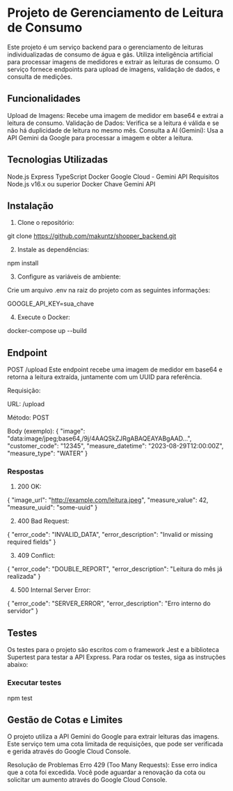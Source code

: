 
# Projeto de Gerenciamento de Leitura de Consumo
Este projeto é um serviço backend para o gerenciamento de leituras individualizadas de consumo de água e gás. Utiliza inteligência artificial para processar imagens de medidores e extrair as leituras de consumo. O serviço fornece endpoints para upload de imagens, validação de dados, e consulta de medições.

## Funcionalidades
Upload de Imagens: Recebe uma imagem de medidor em base64 e extrai a leitura de consumo.
Validação de Dados: Verifica se a leitura é válida e se não há duplicidade de leitura no mesmo mês.
Consulta a AI (Gemini): Usa a API Gemini da Google para processar a imagem e obter a leitura.

## Tecnologias Utilizadas
Node.js
Express
TypeScript
Docker
Google Cloud - Gemini API
Requisitos
Node.js v16.x ou superior
Docker
Chave Gemini API

## Instalação
1. Clone o repositório:

git clone https://github.com/makuntz/shopper_backend.git

2. Instale as dependências:

npm install

3. Configure as variáveis de ambiente:

Crie um arquivo .env na raiz do projeto com as seguintes informações:

GOOGLE_API_KEY=sua_chave

4. Execute o Docker:

docker-compose up --build

## Endpoint

POST /upload
Este endpoint recebe uma imagem de medidor em base64 e retorna a leitura extraída, juntamente com um UUID para referência.

Requisição:

URL: /upload

Método: POST

Body (exemplo):
{
  "image": "data:image/jpeg;base64,/9j/4AAQSkZJRgABAQEAYABgAAD...",
  "customer_code": "12345",
  "measure_datetime": "2023-08-29T12:00:00Z",
  "measure_type": "WATER"
}


### Respostas

1. 200 OK: 

{
  "image_url": "http://example.com/leitura.jpeg",
  "measure_value": 42,
  "measure_uuid": "some-uuid"
}

2. 400 Bad Request:

{
  "error_code": "INVALID_DATA",
  "error_description": "Invalid or missing required fields"
}

3. 409 Conflict:

{
  "error_code": "DOUBLE_REPORT",
  "error_description": "Leitura do mês já realizada"
}

4. 500 Internal Server Error:

{
  "error_code": "SERVER_ERROR",
  "error_description": "Erro interno do servidor"
}


## Testes
Os testes para o projeto são escritos com o framework Jest e a biblioteca Supertest para testar a API Express. Para rodar os testes, siga as instruções abaixo:

### Executar testes

npm test


## Gestão de Cotas e Limites
O projeto utiliza a API Gemini do Google para extrair leituras das imagens. Este serviço tem uma cota limitada de requisições, que pode ser verificada e gerida através do Google Cloud Console.

Resolução de Problemas
Erro 429 (Too Many Requests): Esse erro indica que a cota foi excedida. Você pode aguardar a renovação da cota ou solicitar um aumento através do Google Cloud Console.